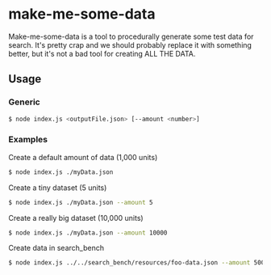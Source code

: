 # make-me-some-data
Make-me-some-data is a tool to procedurally generate some test data for search. It's pretty crap and we should probably replace it with something better, but it's not a bad tool for creating ALL THE DATA.

## Usage

### Generic
``` sh
$ node index.js <outputFile.json> [--amount <number>]
```

### Examples

Create a default amount of data (1,000 units)
``` sh
$ node index.js ./myData.json
```

Create a tiny dataset (5 units)
``` sh
$ node index.js ./myData.json --amount 5
```

Create a really big dataset (10,000 units)
``` sh
$ node index.js ./myData.json --amount 10000
```

Create data in search_bench
``` sh
$ node index.js ../../search_bench/resources/foo-data.json --amount 500
```